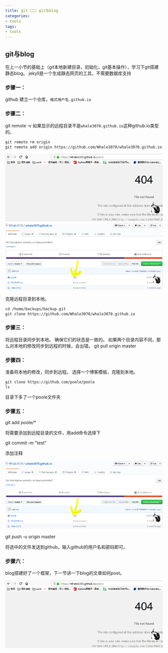 ```yaml
---
title: git（二）git与blog
categories:
- tools
tags:
- tools
---
```

## git与blog
在上一小节的基础上（git本地新建目录，初始化，git基本操作），学习下git搭建静态blog。
jekyll是一个生成静态网页的工具，不需要数据库支持

### 步骤一：
github 建立一个仓库，`格式用户名.github.io`

### 步骤二：
git remote ‐v
如果显示的远程目录不是`whale3070.github.io`这种github.io类型的。

```
git remote rm origin
git remote add origin https://github.com/Whale3070/whale3070.github.io
```
![10](https://raw.githubusercontent.com/Whale3070/Whale3070.github.io/master/images/04-12-03/10.PNG)
![9](https://raw.githubusercontent.com/Whale3070/Whale3070.github.io/master/images/04-12-03/9.PNG)

克隆远程目录到本地。

```
cd /home/backups/backup.git
git clone https://github.com/Whale3070/whale3070.github.io
```
### 步骤三：
将远程目录同步到本地。 确保它们的状态是一致的。
如果两个目录内容不同，那么对本地的修改同步到远程的时候，会出错。
git pull origin master

### 步骤四：
准备将本地的修改，同步到远程。
选择一个博客模板，克隆到本地。

```
git clone https://github.com/poole/poole
ls 
```
目录下多了一个poole文件夹

### 步骤五：

git add poole/*

将需要添加到远程目录的文件，用add命令选择下

git commit ‐m "test"

添加注释

![9](https://raw.githubusercontent.com/Whale3070/Whale3070.github.io/master/images/04-12-03/9.PNG)

git push ‐u origin master

将选中的文件发送到github。输入github的用户名和密码即可。

### 步骤六：
blog搭建好了一个框架，下一节讲一下blog的文章如何post。

![10](https://raw.githubusercontent.com/Whale3070/Whale3070.github.io/master/images/04-12-03/10.PNG)


